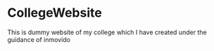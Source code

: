 # CollegeWebsite
This is dummy website of my college which I have created under the guidance of inmovido
